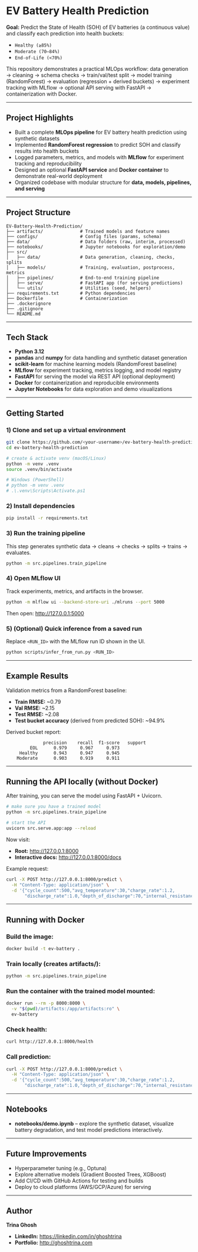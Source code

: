 # EV Battery Health Prediction

**Goal:** Predict the State of Health (SOH) of EV batteries (a continuous value) and classify each prediction into health buckets:
- `Healthy (≥85%)`
- `Moderate (70–84%)`
- `End-of-Life (<70%)`

This repository demonstrates a practical MLOps workflow:
data generation → cleaning → schema checks → train/val/test split → model training (RandomForest) → evaluation (regression + derived buckets) → experiment tracking with MLflow → optional API serving with FastAPI → containerization with Docker.

---

## Project Highlights

- Built a complete **MLOps pipeline** for EV battery health prediction using synthetic datasets  
- Implemented **RandomForest regression** to predict SOH and classify results into health buckets  
- Logged parameters, metrics, and models with **MLflow** for experiment tracking and reproducibility  
- Designed an optional **FastAPI service** and **Docker container** to demonstrate real-world deployment  
- Organized codebase with modular structure for **data, models, pipelines, and serving**

---

## Project Structure

```text
EV-Battery-Health-Prediction/
├── artifacts/              # Trained models and feature names
├── configs/                # Config files (params, schema)
├── data/                   # Data folders (raw, interim, processed)
├── notebooks/              # Jupyter notebooks for exploration/demo
├── src/
│   ├── data/               # Data generation, cleaning, checks, splits
│   ├── models/             # Training, evaluation, postprocess, metrics
│   ├── pipelines/          # End-to-end training pipeline
│   ├── serve/              # FastAPI app (for serving predictions)
│   └── utils/              # Utilities (seed, helpers)
├── requirements.txt        # Python dependencies
├── Dockerfile              # Containerization
├── .dockerignore
├── .gitignore
└── README.md
```

---

## Tech Stack

- **Python 3.12**
- **pandas** and **numpy** for data handling and synthetic dataset generation
- **scikit-learn** for machine learning models (RandomForest baseline)
- **MLflow** for experiment tracking, metrics logging, and model registry
- **FastAPI** for serving the model via REST API (optional deployment)
- **Docker** for containerization and reproducible environments
- **Jupyter Notebooks** for data exploration and demo visualizations

---

## Getting Started

### 1) Clone and set up a virtual environment

```bash
git clone https://github.com/<your-username>/ev-battery-health-prediction.git
cd ev-battery-health-prediction

# create & activate venv (macOS/Linux)
python -m venv .venv
source .venv/bin/activate

# Windows (PowerShell)
# python -m venv .venv
# .\.venv\Scripts\Activate.ps1
```

### 2) Install dependencies

```bash
pip install -r requirements.txt
```

### 3) Run the training pipeline

This step generates synthetic data → cleans → checks → splits → trains → evaluates.

```bash
python -m src.pipelines.train_pipeline
```

### 4) Open MLflow UI

Track experiments, metrics, and artifacts in the browser.

```bash
python -m mlflow ui --backend-store-uri ./mlruns --port 5000
```

Then open: http://127.0.0.1:5000

### 5) (Optional) Quick inference from a saved run

Replace `<RUN_ID>` with the MLflow run ID shown in the UI.

```bash
python scripts/infer_from_run.py <RUN_ID>
```

---

## Example Results

Validation metrics from a RandomForest baseline:

- **Train RMSE:** ~0.79
- **Val RMSE:** ~2.15
- **Test RMSE:** ~2.08
- **Test bucket accuracy** (derived from predicted SOH): ~94.9%

Derived bucket report:

```
              precision    recall  f1-score   support
         EOL      0.979     0.967     0.973
     Healthy      0.943     0.947     0.945
    Moderate      0.903     0.919     0.911
```

---

## Running the API locally (without Docker)

After training, you can serve the model using FastAPI + Uvicorn.

```bash
# make sure you have a trained model
python -m src.pipelines.train_pipeline

# start the API
uvicorn src.serve.app:app --reload
```

Now visit:

- **Root:** http://127.0.0.1:8000
- **Interactive docs:** http://127.0.0.1:8000/docs

Example request:

```bash
curl -X POST http://127.0.0.1:8000/predict \
  -H "Content-Type: application/json" \
  -d '{"cycle_count":500,"avg_temperature":30,"charge_rate":1.2,
       "discharge_rate":1.0,"depth_of_discharge":70,"internal_resistance":0.08}'
```

---

## Running with Docker

### Build the image:

```bash
docker build -t ev-battery .
```

### Train locally (creates artifacts/):

```bash
python -m src.pipelines.train_pipeline
```

### Run the container with the trained model mounted:

```bash
docker run --rm -p 8000:8000 \
  -v "$(pwd)/artifacts:/app/artifacts:ro" \
  ev-battery
```

### Check health:

```bash
curl http://127.0.0.1:8000/health
```

### Call prediction:

```bash
curl -X POST http://127.0.0.1:8000/predict \
  -H "Content-Type: application/json" \
  -d '{"cycle_count":500,"avg_temperature":30,"charge_rate":1.2,
       "discharge_rate":1.0,"depth_of_discharge":70,"internal_resistance":0.08}'
```

---

## Notebooks

- **notebooks/demo.ipynb** – explore the synthetic dataset, visualize battery degradation, and test model predictions interactively.

---

## Future Improvements

- Hyperparameter tuning (e.g., Optuna)
- Explore alternative models (Gradient Boosted Trees, XGBoost)
- Add CI/CD with GitHub Actions for testing and builds
- Deploy to cloud platforms (AWS/GCP/Azure) for serving

---

## Author

**Trina Ghosh**

- **LinkedIn:** https://linkedin.com/in/ghoshtrina
- **Portfolio:** http://ghoshtrina.com